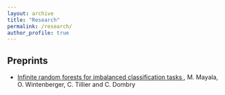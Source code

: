 ```yaml
---
layout: archive
title: "Research"
permalink: /research/
author_profile: true
---
```


## Preprints
- [Infinite  random forests for imbalanced classification tasks ](https://arxiv.org/abs/2408.01777),
  M. Mayala, O. Wintenberger, C. Tillier and C. Dombry
